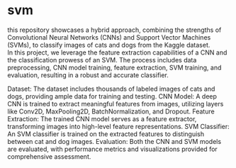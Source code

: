 # svm
this repository showcases a hybrid approach, combining the strengths of Convolutional Neural Networks (CNNs) and Support Vector Machines (SVMs), to classify images of cats and dogs from the Kaggle dataset.  
In this project, we leverage the feature extraction capabilities of a CNN and the classification prowess of an SVM. The process includes data preprocessing, CNN model training, feature extraction, SVM training, and evaluation, resulting in a robust and accurate classifier.

Dataset: The dataset includes thousands of labeled images of cats and dogs, providing ample data for training and testing.
CNN Model: A deep CNN is trained to extract meaningful features from images, utilizing layers like Conv2D, MaxPooling2D, BatchNormalization, and Dropout.
Feature Extraction: The trained CNN model serves as a feature extractor, transforming images into high-level feature representations.
SVM Classifier: An SVM classifier is trained on the extracted features to distinguish between cat and dog images.
Evaluation: Both the CNN and SVM models are evaluated, with performance metrics and visualizations provided for comprehensive assessment.
